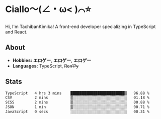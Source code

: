 # Ciallo～(∠・ω< )⌒⭐️

Hi, I'm TachibanKimika! A front-end developer specializing in TypeScript and React.

## About
- **Hobbies:** **エロゲー**, **エロゲー**, **エロゲー**
- **Languages:** TypeScript, ~~Ren’Py~~

## Stats
<!--START_SECTION:waka-->

```txt
TypeScript   4 hrs 3 mins    ████████████████████████▒   96.88 %
CSV          2 mins          ▒░░░░░░░░░░░░░░░░░░░░░░░░   01.18 %
SCSS         2 mins          ▒░░░░░░░░░░░░░░░░░░░░░░░░   00.88 %
JSON         1 min           ▒░░░░░░░░░░░░░░░░░░░░░░░░   00.71 %
JavaScript   0 secs          ░░░░░░░░░░░░░░░░░░░░░░░░░   00.31 %
```

<!--END_SECTION:waka-->

<!-- ![Metrics](https://metrics.lecoq.io/TachibanaKimika?template=classic&base.activity=0&base.community=0&base.repositories=0&languages=1&isocalendar=1&isocalendar.duration=half-year&languages.limit=8&languages.sections=most-used&languages.colors=github&languages.threshold=0%25&languages.indepth=false&languages.recent.load=300&languages.recent.days=14&config.timezone=Asia%2FShanghai)
 -->
